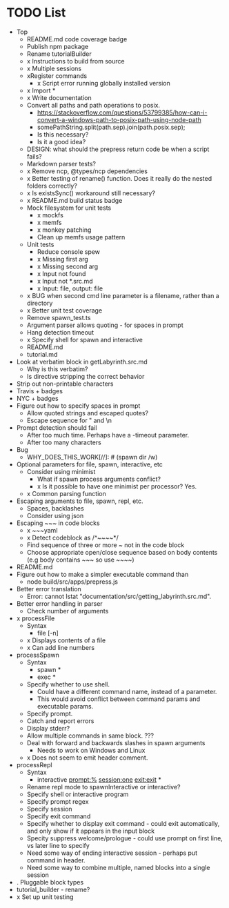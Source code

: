 # TODO List

* Top
  * README.md code coverage badge
  * Publish npm package
  * Rename tutorialBuilder
  * x Instructions to build from source
  * x Multiple sessions
  * xRegister commands
    * x Script error running globally installed version
  * x Import *
  * x Write documentation
  * Convert all paths and path operations to posix.
    * https://stackoverflow.com/questions/53799385/how-can-i-convert-a-windows-path-to-posix-path-using-node-path
    * somePathString.split(path.sep).join(path.posix.sep);
    * Is this necessary?
    * Is it a good idea?
  * DESIGN: what should the prepress return code be when a script fails?
  * Markdown parser tests?
  * x Remove ncp, @types/ncp dependencies
  * x Better testing of rename() function. Does it really do the nested folders correctly?
  * x Is existsSync() workaround still necessary?
  * x README.md build status badge
  * Mock filesystem for unit tests
    * x mockfs
    * x memfs
    * x monkey patching
    * Clean up memfs usage pattern
  * Unit tests
    * Reduce console spew
    * x Missing first arg
    * x Missing second arg
    * x Input not found
    * x Input not *.src.md
    * x Input: file, output: file
  * x BUG when second cmd line parameter is a filename, rather than a directory
  * x Better unit test coverage
  * Remove spawn_test.ts
  * Argument parser allows quoting - for spaces in prompt
  * Hang detection timeout
  * x Specify shell for spawn and interactive
  * README.md
  * tutorial.md
* Look at verbatim block in getLabyrinth.src.md
  * Why is this verbatim?
  * Is directive stripping the correct behavior
* Strip out non-printable characters
* Travis + badges
* NYC + badges
* Figure out how to specify spaces in prompt
  * Allow quoted strings and escaped quotes?
  * Escape sequence for \" and \n
* Prompt detection should fail
  * After too much time. Perhaps have a -timeout parameter.
  * After too many characters
* Bug
  * WHY_DOES_THIS_WORK[//]: # (spawn dir /w)
* Optional parameters for file, spawn, interactive, etc
  * Consider using minimist
    * What if spawn process arguments conflict?
    * x Is it possible to have one minimist per processor? Yes.
  * x Common parsing function
* Escaping arguments to file, spawn, repl, etc.
  * Spaces, backlashes
  * Consider using json
* Escaping ~~~ in code blocks
  * x ~~~yaml
  * x Detect codeblock as /^~~~~*/
  * Find sequence of three or more ~ not in the code block
  * Choose appropriate open/close sequence based on body contents (e.g body contains ~~~ so use ~~~~)
* README.md
* Figure out how to make a simpler executable command than
  * node build/src/apps/prepress.js
* Better error translation
  * Error: cannot lstat "documentation/src/getting_labyrinth.src.md".
* Better error handling in parser
  * Check number of arguments
* x processFile
  * Syntax
    * file <filename> [-n]
  * x Displays contents of a file
  * x Can add line numbers
* processSpawn
  * Syntax
    * spawn <prompt> <executable> <param>*
    * exec <prompt> <executable> <param>*
  * Specify whether to use shell.
    * Could have a different command name, instead of a parameter.
    * This would avoid conflict between command params and executable params.
  * Specify prompt.
  * Catch and report errors
  * Display stderr?
  * Allow multiple commands in same block. ???
  * Deal with forward and backwards slashes in spawn arguments
    * Needs to work on Windows and Linux
  * x Does not seem to emit header comment.
* processRepl
  * Syntax
    * interactive <prompt:%> <session:one> <exit:exit> <executable> <param>*
  * Rename repl mode to spawnInteractive or interactive?
  * Specify shell or interactive program
  * Specify prompt regex
  * Specify session
  * Specify exit command
  * Specify whether to display exit command - could exit automatically, and only show if it appears in the input block
  * Specity suppress welcome/prologue - could use prompt on first line, vs later line to specify
  * Need some way of ending interactive session - perhaps put command in header.
  * Need some way to combine multiple, named blocks into a single session
* . Pluggable block types
* tutorial_builder - rename?
* x Set up unit testing

